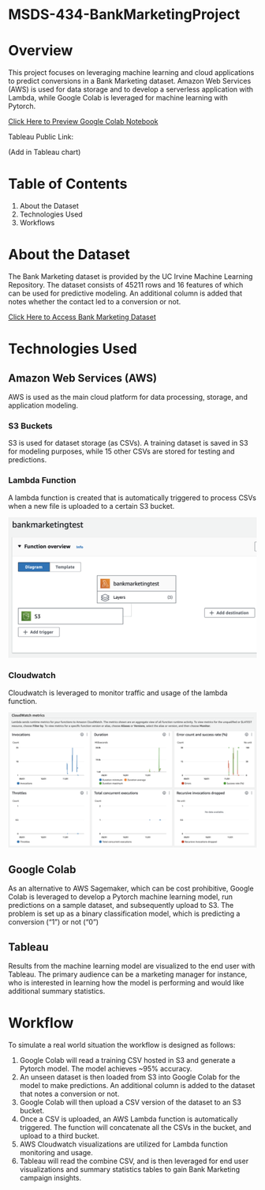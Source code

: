 # MSDS-434-BankMarketingProject

# Overview
This project focuses on leveraging machine learning and cloud applications to predict conversions in a Bank Marketing dataset. Amazon Web Services (AWS) is used for data storage and to develop a serverless application with Lambda, while Google Colab is leveraged for machine learning with Pytorch.

[Click Here to Preview Google Colab Notebook](https://colab.research.google.com/drive/1J3LGfd6ayPH37g5g3Xr_0oOvSThFm1Lb#scrollTo=WhCj0XnvYgQ8)

Tableau Public Link:

(Add in Tableau chart)

# Table of Contents
1. About the Dataset
2. Technologies Used
3. Workflows


# About the Dataset
The Bank Marketing dataset is provided by the UC Irvine Machine Learning Repository. The dataset consists of 45211 rows and 16 features of which can be used for predictive modeling. An additional column is added that notes whether the contact led to a conversion or not.

[Click Here to Access Bank Marketing Dataset](https://archive.ics.uci.edu/dataset/222/bank+marketing)

# Technologies Used

## Amazon Web Services (AWS)
AWS is used as the main cloud platform for data processing, storage, and application modeling.

### S3 Buckets
S3 is used for dataset storage (as CSVs). A training dataset is saved in S3 for modeling purposes, while 15 other CSVs are stored for testing and predictions.

### Lambda Function
A lambda function is created that is automatically triggered to process CSVs when a new file is uploaded to a certain S3 bucket.

![lambda](https://github.com/tongkevn/MSDS-434-BankMarketingProject/blob/622e9a2134080386bd53724bccecb531d3148085/lambdafunction.png)

### Cloudwatch
Cloudwatch is leveraged to monitor traffic and usage of the lambda function.

![cloudwatch screenshot](https://github.com/tongkevn/MSDS-434-BankMarketingProject/blob/504f2f9aa5f367595388e732556a6dec7f441c32/cloudwatch.png)

## Google Colab
As an alternative to AWS Sagemaker, which can be cost prohibitive, Google Colab is leveraged to develop a Pytorch machine learning model, run predictions on a sample dataset, and subsequently upload to S3. The problem is set up as a binary classification model, which is predicting a conversion (“1”) or not (“0”)

## Tableau
Results from the machine learning model are visualized to the end user with Tableau. The primary audience can be a marketing manager for instance, who is interested in learning how the model is performing and would like additional summary statistics.

# Workflow
To simulate a real world situation the workflow is designed as follows:

1. Google Colab will read a training CSV hosted in S3 and generate a Pytorch model. The model achieves ~95% accuracy.
2. An unseen dataset is then loaded from S3 into Google Colab for the model to make predictions. An additional column is added to the dataset that notes a conversion or not.
3. Google Colab will then upload a CSV version of the dataset to an S3 bucket.
4. Once a CSV is uploaded, an AWS Lambda function is automatically triggered. The function will concatenate all the CSVs in the bucket, and upload to a third bucket.
5. AWS Cloudwatch visualizations are utilized for Lambda function monitoring and usage.
6. Tableau will read the combine CSV, and is then leveraged for end user visualizations and summary statistics tables to gain Bank Marketing campaign insights.
